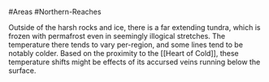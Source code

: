 #Areas #Northern-Reaches 

Outside of the harsh rocks and ice, there is a far extending tundra, which is frozen with permafrost even in seemingly illogical stretches. The temperature there tends to vary per-region, and some lines tend to be notably colder. Based on the proximity to the [[Heart of Cold]], these temperature shifts might be effects of its accursed veins running below the surface.
